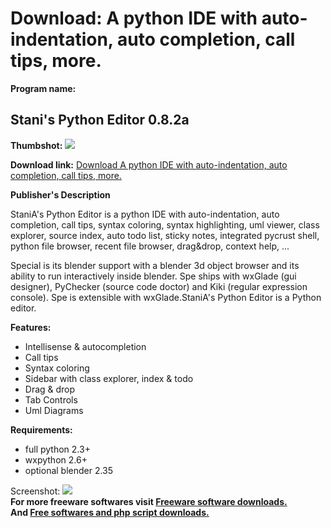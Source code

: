 # Download: A python IDE with auto-indentation, auto completion, call tips, more.

**Program name:**

## Stani's Python Editor 0.8.2a

  
**Thumbshot:** ![](http://www.freewarefiles.com/screenshot/spythoneditor_md.gif)   
  
**Download link:** [Download A python IDE with auto-indentation, auto completion, call tips, more.](http://freesoftwares.boysofts.com/Stanis-Python-Editor-a_program_17030.html)  
  


**Publisher's Description**  
  


StaniA's Python Editor is a python IDE with auto-indentation, auto completion, call tips, syntax coloring, syntax highlighting, uml viewer, class explorer, source index, auto todo list, sticky notes, integrated pycrust shell, python file browser, recent file browser, drag&drop, context help, ... 

Special is its blender support with a blender 3d object browser and its ability to run interactively inside blender. Spe ships with wxGlade (gui designer), PyChecker (source code doctor) and Kiki (regular expression console). Spe is extensible with wxGlade.StaniA's Python Editor is a Python editor.

**Features:**

  * Intellisense & autocompletion 
  * Call tips 
  * Syntax coloring 
  * Sidebar with class explorer, index & todo 
  * Drag & drop 
  * Tab Controls 
  * Uml Diagrams 

**Requirements:**

  * full python 2.3+ 
  * wxpython 2.6+ 
  * optional blender 2.35 

  
  
Screenshot: ![](http://www.freewarefiles.com/screenshot/spythoneditor.gif)   
**For more freeware softwares visit [Freeware software downloads.](http://freesoftwares.boysofts.com/)**   
**And [Free softwares and php script downloads.](http://www.boysofts.com/)**
